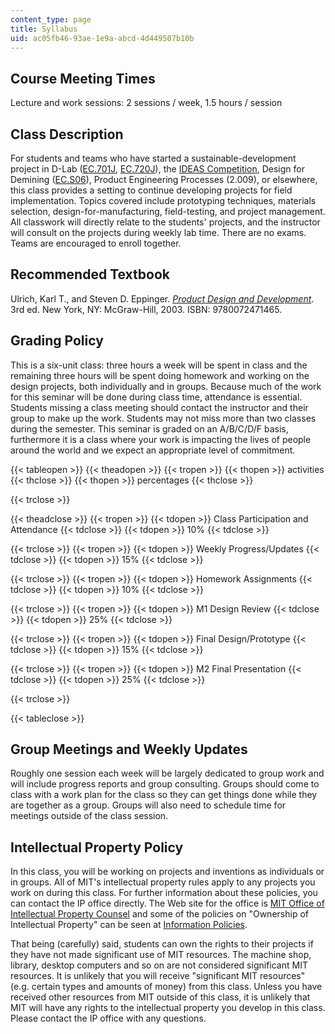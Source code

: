 ```yaml
---
content_type: page
title: Syllabus
uid: ac05fb46-93ae-1e9a-abcd-4d449507b10b
---
```


Course Meeting Times
--------------------

Lecture and work sessions: 2 sessions / week, 1.5 hours / session

Class Description
-----------------

For students and teams who have started a sustainable-development project in D-Lab ([EC.701J](/courses/ec-701j-d-lab-i-development-fall-2009), [EC.720J](/courses/ec-720j-d-lab-ii-design-spring-2010)), the [IDEAS Competition](http://web.mit.edu/ideas/www/index.htm), Design for Demining ([EC.S06](/courses/ec-s06-design-for-demining-spring-2007)), Product Engineering Processes (2.009), or elsewhere, this class provides a setting to continue developing projects for field implementation. Topics covered include prototyping techniques, materials selection, design-for-manufacturing, field-testing, and project management. All classwork will directly relate to the students' projects, and the instructor will consult on the projects during weekly lab time. There are no exams. Teams are encouraged to enroll together.

Recommended Textbook
--------------------

Ulrich, Karl T., and Steven D. Eppinger. [_Product Design and Development_](http://www.ulrich-eppinger.net/). 3rd ed. New York, NY: McGraw-Hill, 2003. ISBN: 9780072471465.

Grading Policy
--------------

This is a six-unit class: three hours a week will be spent in class and the remaining three hours will be spent doing homework and working on the design projects, both individually and in groups. Because much of the work for this seminar will be done during class time, attendance is essential. Students missing a class meeting should contact the instructor and their group to make up the work. Students may not miss more than two classes during the semester. This seminar is graded on an A/B/C/D/F basis, furthermore it is a class where your work is impacting the lives of people around the world and we expect an appropriate level of commitment.

{{< tableopen >}}
{{< theadopen >}}
{{< tropen >}}
{{< thopen >}}
activities
{{< thclose >}}
{{< thopen >}}
percentages
{{< thclose >}}

{{< trclose >}}

{{< theadclose >}}
{{< tropen >}}
{{< tdopen >}}
Class Participation and Attendance
{{< tdclose >}}
{{< tdopen >}}
10%
{{< tdclose >}}

{{< trclose >}}
{{< tropen >}}
{{< tdopen >}}
Weekly Progress/Updates
{{< tdclose >}}
{{< tdopen >}}
15%
{{< tdclose >}}

{{< trclose >}}
{{< tropen >}}
{{< tdopen >}}
Homework Assignments
{{< tdclose >}}
{{< tdopen >}}
10%
{{< tdclose >}}

{{< trclose >}}
{{< tropen >}}
{{< tdopen >}}
M1 Design Review
{{< tdclose >}}
{{< tdopen >}}
25%
{{< tdclose >}}

{{< trclose >}}
{{< tropen >}}
{{< tdopen >}}
Final Design/Prototype
{{< tdclose >}}
{{< tdopen >}}
15%
{{< tdclose >}}

{{< trclose >}}
{{< tropen >}}
{{< tdopen >}}
M2 Final Presentation
{{< tdclose >}}
{{< tdopen >}}
25%
{{< tdclose >}}

{{< trclose >}}

{{< tableclose >}}

Group Meetings and Weekly Updates
---------------------------------

Roughly one session each week will be largely dedicated to group work and will include progress reports and group consulting. Groups should come to class with a work plan for the class so they can get things done while they are together as a group. Groups will also need to schedule time for meetings outside of the class session.

Intellectual Property Policy
----------------------------

In this class, you will be working on projects and inventions as individuals or in groups. All of MIT's intellectual property rules apply to any projects you work on during this class. For further information about these policies, you can contact the IP office directly. The Web site for the office is [MIT Office of Intellectual Property Counsel](http://web.mit.edu/ipcounsel/) and some of the policies on "Ownership of Intellectual Property" can be seen at [Information Policies](https://policies-procedures.mit.edu/information-policies/intellectual-property).

That being (carefully) said, students can own the rights to their projects if they have not made significant use of MIT resources. The machine shop, library, desktop computers and so on are not considered significant MIT resources. It is unlikely that you will receive "significant MIT resources" (e.g. certain types and amounts of money) from this class. Unless you have received other resources from MIT outside of this class, it is unlikely that MIT will have any rights to the intellectual property you develop in this class. Please contact the IP office with any questions.